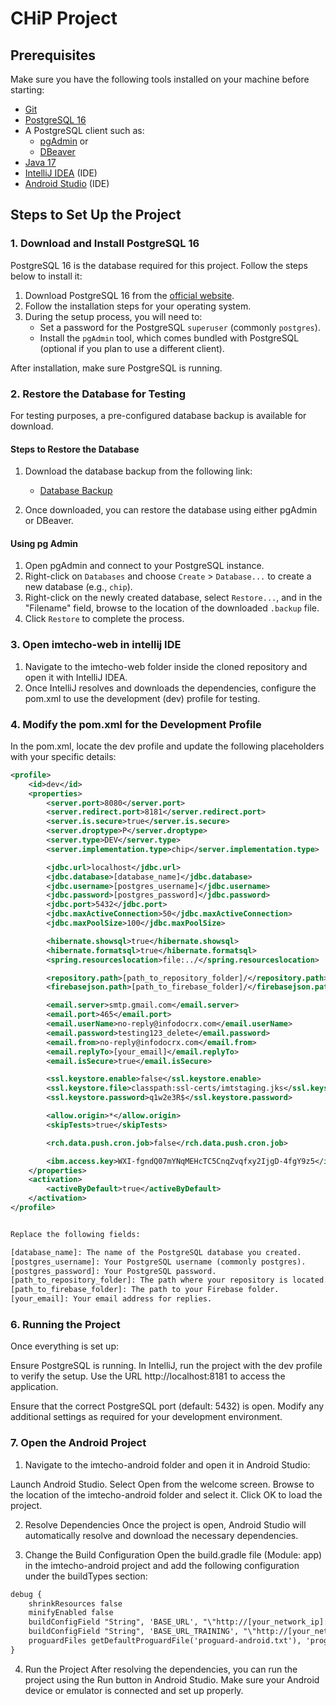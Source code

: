 # CHiP Project


## Prerequisites

Make sure you have the following tools installed on your machine before starting:

- [Git](https://git-scm.com/)
- [PostgreSQL 16](https://www.postgresql.org/download/)
- A PostgreSQL client such as:
  - [pgAdmin](https://www.pgadmin.org/download/) or
  - [DBeaver](https://dbeaver.io/download/)
- [Java 17](https://www.oracle.com/java/technologies/javase/jdk17-archive-downloads.html)
- [IntelliJ IDEA](https://www.jetbrains.com/idea/download/) (IDE)
- [Android Studio](https://developer.android.com/studio?gad_source=1&gclid=Cj0KCQjwr9m3BhDHARIsANut04YAW9aT0Oz_aZHbFckuJ3Tcy766nX7RPRIOPdWhGpdjk_x_uMRuSnwaAj0rEALw_wcB&gclsrc=aw.ds) (IDE)

## Steps to Set Up the Project

### 1. Download and Install PostgreSQL 16

PostgreSQL 16 is the database required for this project. Follow the steps below to install it:

1. Download PostgreSQL 16 from the [official website](https://www.postgresql.org/download/).
2. Follow the installation steps for your operating system.
3. During the setup process, you will need to:
   - Set a password for the PostgreSQL `superuser` (commonly `postgres`).
   - Install the `pgAdmin` tool, which comes bundled with PostgreSQL (optional if you plan to use a different client).

After installation, make sure PostgreSQL is running.

### 2. Restore the Database for Testing

For testing purposes, a pre-configured database backup is available for download.

#### Steps to Restore the Database

1. Download the database backup from the following link:
   - [Database Backup](https://drive.google.com/file/d/1aaVbvjeHC-SYjsRmGdYQlUFWPbgP4ZWy/view)

2. Once downloaded, you can restore the database using either pgAdmin or DBeaver.

#### Using pg Admin

1. Open pgAdmin and connect to your PostgreSQL instance.
2. Right-click on `Databases` and choose `Create` > `Database...` to create a new database (e.g., `chip`).
3. Right-click on the newly created database, select `Restore...`, and in the "Filename" field, browse to the location of the downloaded `.backup` file.
4. Click `Restore` to complete the process.

### 3. Open imtecho-web in intellij IDE
1. Navigate to the imtecho-web folder inside the cloned repository and open it with IntelliJ IDEA.
2. Once IntelliJ resolves and downloads the dependencies, configure the pom.xml to use the development (dev) profile for testing.

### 4. Modify the pom.xml for the Development Profile
In the pom.xml, locate the dev profile and update the following placeholders with your specific details:

```xml
<profile>
    <id>dev</id>
    <properties>
        <server.port>8080</server.port>
        <server.redirect.port>8181</server.redirect.port>
        <server.is.secure>true</server.is.secure>
        <server.droptype>P</server.droptype>
        <server.type>DEV</server.type>
        <server.implementation.type>chip</server.implementation.type>

        <jdbc.url>localhost</jdbc.url>
        <jdbc.database>[database_name]</jdbc.database>
        <jdbc.username>[postgres_username]</jdbc.username>
        <jdbc.password>[postgres_password]</jdbc.password>
        <jdbc.port>5432</jdbc.port>
        <jdbc.maxActiveConnection>50</jdbc.maxActiveConnection>
        <jdbc.maxPoolSize>100</jdbc.maxPoolSize>

        <hibernate.showsql>true</hibernate.showsql>
        <hibernate.formatsql>true</hibernate.formatsql>
        <spring.resourceslocation>file:../</spring.resourceslocation>

        <repository.path>[path_to_repository_folder]/</repository.path>
        <firebasejson.path>[path_to_firebase_folder]/</firebasejson.path>

        <email.server>smtp.gmail.com</email.server>
        <email.port>465</email.port>
        <email.userName>no-reply@infodocrx.com</email.userName>
        <email.password>testing123_delete</email.password>
        <email.from>no-reply@infodocrx.com</email.from>
        <email.replyTo>[your_email]</email.replyTo>
        <email.isSecure>true</email.isSecure>

        <ssl.keystore.enable>false</ssl.keystore.enable>
        <ssl.keystore.file>classpath:ssl-certs/imtstaging.jks</ssl.keystore.file>
        <ssl.keystore.password>q1w2e3R$</ssl.keystore.password>

        <allow.origin>*</allow.origin>
        <skipTests>true</skipTests>

        <rch.data.push.cron.job>false</rch.data.push.cron.job>

        <ibm.access.key>WXI-fgndQ07mYNqMEHcTC5CnqZvqfxy2IjgD-4fgY9z5</ibm.access.key>
    </properties>
    <activation>
        <activeByDefault>true</activeByDefault>
    </activation>
</profile>


Replace the following fields:

[database_name]: The name of the PostgreSQL database you created.
[postgres_username]: Your PostgreSQL username (commonly postgres).
[postgres_password]: Your PostgreSQL password.
[path_to_repository_folder]: The path where your repository is located.
[path_to_firebase_folder]: The path to your Firebase folder.
[your_email]: Your email address for replies.

```

### 6. Running the Project
Once everything is set up:

Ensure PostgreSQL is running.
In IntelliJ, run the project with the dev profile to verify the setup.
Use the URL http://localhost:8181 to access the application.

Ensure that the correct PostgreSQL port (default: 5432) is open.
Modify any additional settings as required for your development environment.

### 7. Open the Android Project
1. Navigate to the imtecho-android folder and open it in Android Studio:

Launch Android Studio.
Select Open from the welcome screen.
Browse to the location of the imtecho-android folder and select it.
Click OK to load the project.

2. Resolve Dependencies
Once the project is open, Android Studio will automatically resolve and download the necessary dependencies.

3. Change the Build Configuration
Open the build.gradle file (Module: app) in the imtecho-android project and add the following configuration under the buildTypes section:
```xml
debug {
    shrinkResources false
    minifyEnabled false
    buildConfigField "String", 'BASE_URL', "\"http://[your_network_ip]:8181/\""
    buildConfigField "String", 'BASE_URL_TRAINING', "\"http://[your_network_ip]:8181/\""
    proguardFiles getDefaultProguardFile('proguard-android.txt'), 'proguard-rules.pro'
}
```

4. Run the Project
After resolving the dependencies, you can run the project using the Run button in Android Studio. Make sure your Android device or emulator is connected and set up properly.




